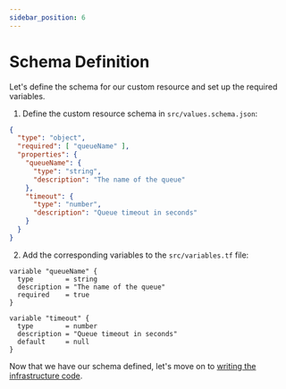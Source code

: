 ```yaml
---
sidebar_position: 6
---
```


# Schema Definition

Let's define the schema for our custom resource and set up the required variables.

1. Define the custom resource schema in `src/values.schema.json`:

```json
{
  "type": "object",
  "required": [ "queueName" ],
  "properties": {
    "queueName": {
      "type": "string",
      "description": "The name of the queue"
    },
    "timeout": {
      "type": "number",
      "description": "Queue timeout in seconds"
    }
  }
}
```

2. Add the corresponding variables to the `src/variables.tf` file:

```hcl
variable "queueName" {
  type        = string
  description = "The name of the queue"
  required    = true
}

variable "timeout" {
  type        = number
  description = "Queue timeout in seconds"
  default     = null
}
```

Now that we have our schema defined, let's move on to [writing the infrastructure code](./infrastructure.md). 